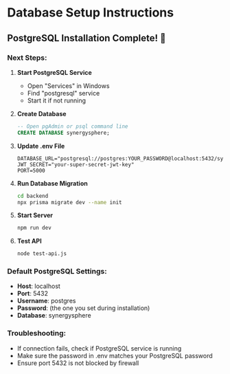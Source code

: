 # Database Setup Instructions

## PostgreSQL Installation Complete! 🎉

### Next Steps:

1. **Start PostgreSQL Service**
   - Open "Services" in Windows
   - Find "postgresql" service
   - Start it if not running

2. **Create Database**
   ```sql
   -- Open pgAdmin or psql command line
   CREATE DATABASE synergysphere;
   ```

3. **Update .env File**
   ```env
   DATABASE_URL="postgresql://postgres:YOUR_PASSWORD@localhost:5432/synergysphere"
   JWT_SECRET="your-super-secret-jwt-key"
   PORT=5000
   ```

4. **Run Database Migration**
   ```bash
   cd backend
   npx prisma migrate dev --name init
   ```

5. **Start Server**
   ```bash
   npm run dev
   ```

6. **Test API**
   ```bash
   node test-api.js
   ```

### Default PostgreSQL Settings:
- **Host**: localhost
- **Port**: 5432
- **Username**: postgres
- **Password**: (the one you set during installation)
- **Database**: synergysphere

### Troubleshooting:
- If connection fails, check if PostgreSQL service is running
- Make sure the password in .env matches your PostgreSQL password
- Ensure port 5432 is not blocked by firewall
